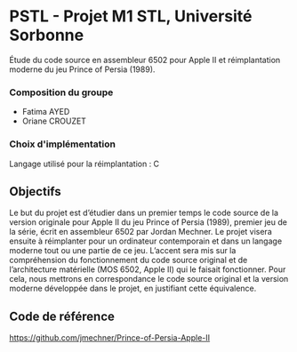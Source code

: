 # PSTL - Projet M1 STL, Université Sorbonne
Étude du code source en assembleur 6502 pour Apple II
et réimplantation moderne du jeu Prince of Persia (1989).

### Composition du groupe
- Fatima AYED 
- Oriane CROUZET

### Choix d'implémentation
Langage utilisé pour la réimplantation :  C 

## Objectifs 

Le but du projet est d’étudier dans un premier temps le code source de la version originale pour Apple II
du jeu Prince of Persia (1989), premier jeu de la série, écrit en assembleur 6502 par Jordan Mechner. Le
projet visera ensuite à réimplanter pour un ordinateur contemporain et dans un langage moderne tout ou une partie de ce jeu. 
L’accent sera mis sur la compréhension du fonctionnement du code source
original et de l’architecture matérielle (MOS 6502, Apple II) qui le faisait fonctionner. Pour cela, nous mettrons en correspondance 
le code source original et la version moderne développée dans le projet, en justifiant cette équivalence.

## Code de référence

https://github.com/jmechner/Prince-of-Persia-Apple-II
